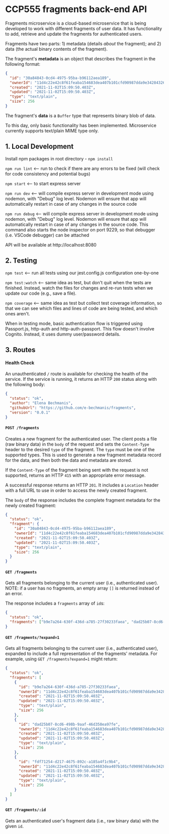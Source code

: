 # CCP555 fragments back-end API

Fragments microservice is a cloud-based microservice that is being developed to work with different fragments of user data. It has functionality to add, retrieve and update the fragments for authenticated users. 

Fragments have two parts: 1) metadata (details _about_ the fragment); and 2) data (the actual binary contents of the fragment).

The fragment's **metadata** is an object that describes the fragment in the following format:

```json
{
  "id": "30a84843-0cd4-4975-95ba-b96112aea189",
  "ownerId": "11d4c22e42c8f61feaba154683dea407b101cfd90987dda9e342843263ca420a",
  "created": "2021-11-02T15:09:50.403Z",
  "updated": "2021-11-02T15:09:50.403Z",
  "type": "text/plain",
  "size": 256
}
```
The fragment's **data** is a `Buffer` type that represents binary blob of data.

To this day, only basic functionality has been implemented. Microservice currently supports text/plain MIME type only. 

## 1. Local Development

Install npm packages in root directory - ```npm install```

`npm run lint` <-- run to check if there are any errors to be fixed (will check for code consistency and potential bugs)

`npm start` <-- to start express server

`npm run dev` <-- will compile express server in development mode using nodemon, with "Debug" log level. Nodemon will ensure that app will automatically restart in case of any changes in the source code

`npm run debug` <-- will compile express server in development mode using nodemon, with "Debug" log level. Nodemon will ensure that app will automatically restart in case of any changes in the source code. This command also starts the node inspector on port 9229, so that debugger (i.e. VSCode debugger) can be attached

API will be available at http://localhost:8080

## 2. Testing

`npm test` <-- run all tests using our jest.config.js configuration one-by-one

`npm test:watch` <-- same idea as test, but don't quit when the tests are finished. Instead, watch the files for changes and re-run tests when we update our code (e.g., save a file). 

`npm coverage` <-- same idea as test but collect test coverage information, so that we can see which files and lines of code are being tested, and which ones aren't.

When in testing mode, basic authentication flow is triggered using Passport.js, http-auth and http-auth-passport. This flow doesn't involve Cognito. Instead, it uses dummy user/password details.

## 3. Routes

#### Health Check

An unauthenticated `/` route is available for checking the health of the service. If the service is running, it returns an HTTP `200` status along with the following body:

```json
{
  "status": "ok",
  "author": "Elena Bechmanis",
  "githubUrl": "https://github.com/e-bechmanis/fragments",
  "version": "0.0.1"
}
```

#### `POST /fragments`

Creates a new fragment for the authenticated user. The client posts a file (raw binary data) in the `body` of the request and sets the `Content-Type` header to the desired `type` of the fragment. The `type` must be one of the supported types. This is used to generate a new fragment metadata record for the data, and then both the data and metadata are stored.

If the `Content-Type` of the fragment being sent with the request is not supported, returns an HTTP `415` with an appropriate error message.

A successful response returns an HTTP `201`. It includes a `Location` header with a full URL to use in order to access the newly created fragment.

The `body` of the response includes the complete fragment metadata for the newly created fragment:

```json
{
  "status": "ok",
  "fragment": {
    "id": "30a84843-0cd4-4975-95ba-b96112aea189",
    "ownerId": "11d4c22e42c8f61feaba154683dea407b101cfd90987dda9e342843263ca420a",
    "created": "2021-11-02T15:09:50.403Z",
    "updated": "2021-11-02T15:09:50.403Z",
    "type": "text/plain",
    "size": 256
  }
}
```

#### `GET /fragments`

Gets all fragments belonging to the current user (i.e., authenticated user). NOTE: if a user has no fragments, an empty array `[]` is returned instead of an error.

The response includes a `fragments` array of `id`s:

```json
{
  "status": "ok",
  "fragments": ["b9e7a264-630f-436d-a785-27f30233faea", "dad25b07-8cd6-498b-9aaf-46d358ea97fe"]
}
```

#### `GET /fragments/?expand=1`

Gets all fragments belonging to the current user (i.e., authenticated user), expanded to include a full representation of the fragments' metadata. For example, using `GET /fragments?expand=1` might return:

```json
{
  "status": "ok",
  "fragments": [
    {
      "id": "b9e7a264-630f-436d-a785-27f30233faea",
      "ownerId": "11d4c22e42c8f61feaba154683dea407b101cfd90987dda9e342843263ca420a",
      "created": "2021-11-02T15:09:50.403Z",
      "updated": "2021-11-02T15:09:50.403Z",
      "type": "text/plain",
      "size": 256
    },
    {
      "id": "dad25b07-8cd6-498b-9aaf-46d358ea97fe",
      "ownerId": "11d4c22e42c8f61feaba154683dea407b101cfd90987dda9e342843263ca420a",
      "created": "2021-11-02T15:09:50.403Z",
      "updated": "2021-11-02T15:09:50.403Z",
      "type": "text/plain",
      "size": 256
    },
    {
      "id": "fdf71254-d217-4675-892c-a185a4f1c9b4",
      "ownerId": "11d4c22e42c8f61feaba154683dea407b101cfd90987dda9e342843263ca420a",
      "created": "2021-11-02T15:09:50.403Z",
      "updated": "2021-11-02T15:09:50.403Z",
      "type": "text/plain",
      "size": 256
    }
  ]
}
```

#### `GET /fragments/:id`

Gets an authenticated user's fragment data (i.e., raw binary data) with the given `id`.

